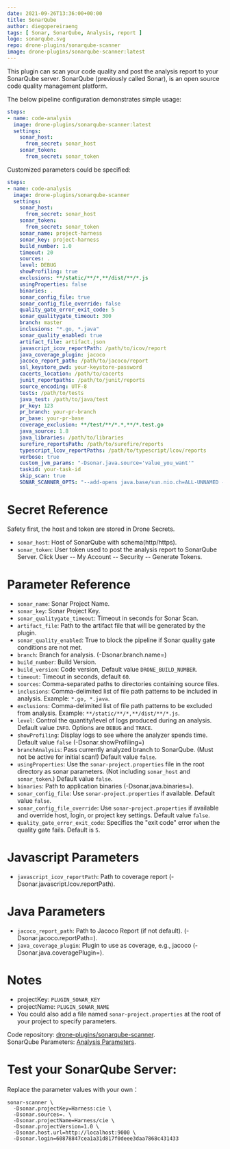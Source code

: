 ```yaml
---
date: 2021-09-26T13:36:00+00:00
title: SonarQube
author: diegopereiraeng
tags: [ Sonar, SonarQube, Analysis, report ]
logo: sonarqube.svg
repo: drone-plugins/sonarqube-scanner
image: drone-plugins/sonarqube-scanner:latest
---
```


This plugin can scan your code quality and post the analysis report to your SonarQube server. SonarQube (previously called Sonar), is an open source code quality management platform.

The below pipeline configuration demonstrates simple usage:

```yaml
steps:
- name: code-analysis
  image: drone-plugins/sonarqube-scanner:latest
  settings:
    sonar_host:
      from_secret: sonar_host
    sonar_token:
      from_secret: sonar_token
```

Customized parameters could be specified:

```yaml
steps:
- name: code-analysis
  image: drone-plugins/sonarqube-scanner
  settings:
    sonar_host:
      from_secret: sonar_host
    sonar_token:
      from_secret: sonar_token
    sonar_name: project-harness
    sonar_key: project-harness
    build_number: 1.0
    timeout: 20
    sources: .
    level: DEBUG
    showProfiling: true
    exclusions: **/static/**/*,**/dist/**/*.js
    usingProperties: false
    binaries: .
    sonar_config_file: true
    sonar_config_file_override: false
    quality_gate_error_exit_code: 5
    sonar_qualitygate_timeout: 300
    branch: master
    inclusions: "*.go, *.java"
    sonar_quality_enabled: true
    artifact_file: artifact.json
    javascript_icov_reportPath: /path/to/icov/report
    java_coverage_plugin: jacoco
    jacoco_report_path: /path/to/jacoco/report
    ssl_keystore_pwd: your-keystore-password
    cacerts_location: /path/to/cacerts
    junit_reportpaths: /path/to/junit/reports
    source_encoding: UTF-8
    tests: /path/to/tests
    java_test: /path/to/java/test
    pr_key: 123
    pr_branch: your-pr-branch
    pr_base: your-pr-base
    coverage_exclusion: **/test/**/*.*,**/*.test.go
    java_source: 1.8
    java_libraries: /path/to/libraries
    surefire_reportsPath: /path/to/surefire/reports
    typescript_lcov_reportPaths: /path/to/typescript/lcov/reports
    verbose: true
    custom_jvm_params: "-Dsonar.java.source='value_you_want'"
    taskid: your-task-id
    skip_scan: true
    SONAR_SCANNER_OPTS: "--add-opens java.base/sun.nio.ch=ALL-UNNAMED --add-opens java.base/java.io=ALL-UNNAMED"
```

# Secret Reference

Safety first, the host and token are stored in Drone Secrets.
* `sonar_host`: Host of SonarQube with schema(http/https).
* `sonar_token`: User token used to post the analysis report to SonarQube Server. Click User -- My Account -- Security -- Generate Tokens.

# Parameter Reference

* `sonar_name`: Sonar Project Name.
* `sonar_key`: Sonar Project Key.
* `sonar_qualitygate_timeout`: Timeout in seconds for Sonar Scan.
* `artifact_file`: Path to the artifact file that will be generated by the plugin.
* `sonar_quality_enabled`: True to block the pipeline if Sonar quality gate conditions are not met.
* `branch`: Branch for analysis. (-Dsonar.branch.name=)
* `build_number`: Build Version.
* `build_version`: Code version, Default value `DRONE_BUILD_NUMBER`.
* `timeout`: Timeout in seconds, default `60`.
* `sources`: Comma-separated paths to directories containing source files.
* `inclusions`: Comma-delimited list of file path patterns to be included in analysis. Example: `*.go, *.java`.
* `exclusions`: Comma-delimited list of file path patterns to be excluded from analysis. Example: `**/static/**/*,**/dist/**/*.js`.
* `level`: Control the quantity/level of logs produced during an analysis. Default value `INFO`. Options are `DEBUG` and `TRACE`.
* `showProfiling`: Display logs to see where the analyzer spends time. Default value `false` (-Dsonar.showProfiling=)
* `branchAnalysis`: Pass currently analyzed branch to SonarQube. (Must not be active for initial scan!) Default value `false`.
* `usingProperties`: Use the `sonar-project.properties` file in the root directory as sonar parameters. (Not including `sonar_host` and `sonar_token`.) Default value `false`.
* `binaries`: Path to application binaries (-Dsonar.java.binaries=).
* `sonar_config_file`: Use `sonar-project.properties` if available. Default value `false`.
* `sonar_config_file_override`: Use `sonar-project.properties` if available and override host, login, or project key settings. Default value `false`.
* `quality_gate_error_exit_code`: Specifies the "exit code" error when the quality gate fails. Default is `5`.

# Javascript Parameters

* `javascript_icov_reportPath`: Path to coverage report (-Dsonar.javascript.lcov.reportPath).

# Java Parameters

* `jacoco_report_path`: Path to Jacoco Report (if not default). (-Dsonar.jacoco.reportPath=).
* `java_coverage_plugin`: Plugin to use as coverage, e.g., jacoco (-Dsonar.java.coveragePlugin=).

# Notes

* projectKey: `PLUGIN_SONAR_KEY`
* projectName: `PLUGIN_SONAR_NAME`
* You could also add a file named `sonar-project.properties` at the root of your project to specify parameters.

Code repository: [drone-plugins/sonarqube-scanner](https://github.com/drone-plugins/sonarqube-scanner).  
SonarQube Parameters: [Analysis Parameters](https://docs.sonarqube.org/display/SONAR/Analysis+Parameters).

# Test your SonarQube Server:

Replace the parameter values with your own：

```commandline
sonar-scanner \
  -Dsonar.projectKey=Harness:cie \
  -Dsonar.sources=. \
  -Dsonar.projectName=Harness/cie \
  -Dsonar.projectVersion=1.0 \
  -Dsonar.host.url=http://localhost:9000 \
  -Dsonar.login=60878847cea1a31d817f0deee3daa7868c431433
```

